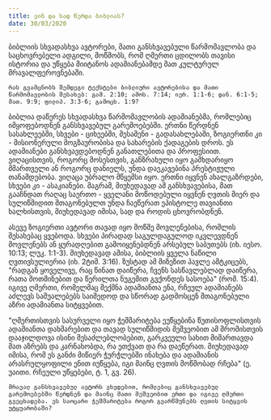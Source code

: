 ```yaml
---
title: ვინ და სად წერდა ბიბლიას?
date: 30/03/2020
---
```


ბიბლიის სხვადასხვა ავტორები, მათი განსხვავებული წარმომავლობა და საცხოვრებელი ადგილი, მოწმობს, რომ ღმერთი ცდილობს თავისი ისტორია და უწყება მიიტანოს ადამიანებამდე მათ კულტურულ მრავალფეროვნებაში.

`რას გვამცნობს შემდეგი ტექსტები ბიბლიური ავტორებისა და მათი წარმომავლობის შესახებ: გამ. 2:10; ამოს. 7:14; იერ. 1:1-6; დან. 6:1-5; მათ. 9:9; ფილიპ. 3:3-6; გამოცხ. 1:9?`

ბიბლია დაწერეს სხვადასხვა წარმომავლობის ადამიანებმა, რომლებიც იმყოფებოდნენ განსხვავებულ გარემოებებში. ერთნი წერდნენ სასახლეებში, სხვები - ციხეებში, მესამენი - გადასახლებაში, ზოგიერთნი კი - მისიონერული მოგზაურობისა და სახარების ქადაგების დროს. ეს ადამიანები განსხვავდებოდნენ განათლებითა და პროფესიით. ვიღაცისთვის, როგორც მოსესთვის, განზრახული იყო გამხდარიყო მმართველი ან როგორც დანიელს, უნდა დაეკავებინა პრესტიჟული თანამდებობა. ვიღაცა უბრალო მწყემსი იყო. ერთნი იყვნენ ახალგაზრდები, სხვები კი - ასაკიანები. მაგრამ, მიუხედავად ამ განსხვავებისა, მათ გააჩნდათ რაღაც საერთო - ყველანი მოწოდებული იყვნენ ღვთის მიერ და სულიწმიდით შთაგონებულთ უნდა ჩაეწერათ ეპისტოლე თავიანთი ხალხისთვის, მიუხედავად იმისა, სად და როდის ცხოვრობდნენ.

ასევე ზოგიერთი ავტორი თავად იყო მოწმე მოვლენებისა, რომლის შესახებაც ყვებოდა. სხვები პირადად საგულდაგულოდ იკვლევდნენ მოვლენებს ან ყურადღებით გამოიყენებდნენ არსებულ საბუთებს (იხ. იესო. 10:13; ლუკ. 1:1-3). მიუხედავად ამისა, ბიბლიის ყველა ნაწილი ღვთივსულიერია (იხ. 2ტიმ. 3:16). ზუსტად ამ მიზეზით პავლე ამტკიცებს, "რადგან ყოველივე, რაც წინათ დაიწერა, ჩვენს სასწავლებლად დაიწერა, რათა მოთმინებით და წერილთა ნუგეშით გვქონდეს სასოება" (რომ. 15:4). იგივე ღმერთი, რომელმაც შექმნა ადამიანთა ენა, რჩეულ ადამიანებს აძლევს საშუალებებს საიმედოდ და სწორად გადმოსცენ შთაგონებული აზრი ადამიანთა სიტყვებით.

"ღმერთისთვის სასურველი იყო ჭეშმარიტება ეუწყებინა წუთისოფლისთვის ადამიანთა დახმარებით და თავად სულიწმიდის მეშვეობით ამ შრომისთვის დააჯილდოვა ისინი შესაძლებლობებით, გარკვეული სახით მიმართავდა მათ აზრებს და კარნახობდა, რა ეთქვათ და რა დაეწერათ. მიუხედავად იმისა, რომ ეს განძი მიწიერ ჭურჭლებში ინახება და ადამიანის არასრულყოფილი ენით იუწყება, იგი მაინც ღვთის მოწმობად რჩება" (ე. უაითი. რჩეული უწყებები, ტ. 1, გვ. 26).

`მრავალ განსხვავებულ ავტორს ვხვდებით, რომლებიც განსხვავებულ გარემოებებში წერდნენ და მაინც მათი მეშვეობით ერთი და იგივე ღმერთი გვეცხადება. ეს საოცარი ჭეშმარიტება როგორ გვარწმუნებს ღვთის სიტყვის უტყუარობაში?`